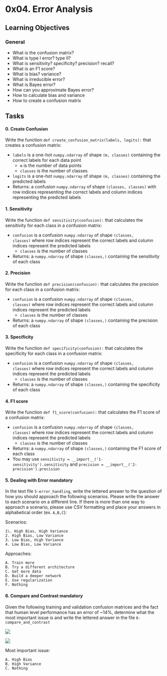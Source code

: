 0x04. Error Analysis
====================

Learning Objectives
-------------------

### General

-   What is the confusion matrix?
-   What is type I error? type II?
-   What is sensitivity? specificity? precision? recall?
-   What is an F1 score?
-   What is bias? variance?
-   What is irreducible error?
-   What is Bayes error?
-   How can you approximate Bayes error?
-   How to calculate bias and variance
-   How to create a confusion matrix

Tasks
-----
#### 0\. Create Confusion

Write the function `def create_confusion_matrix(labels, logits):` that creates a confusion matrix:

-   `labels` is a one-hot `numpy.ndarray` of shape `(m, classes)` containing the correct labels for each data point
    -   `m` is the number of data points
    -   `classes` is the number of classes
-   `logits` is a one-hot `numpy.ndarray` of shape `(m, classes)` containing the predicted labels
-   Returns: a confusion `numpy.ndarray` of shape `(classes, classes)` with row indices representing the correct labels and column indices representing the predicted labels

#### 1\. Sensitivity

Write the function `def sensitivity(confusion):` that calculates the sensitivity for each class in a confusion matrix:

-   `confusion` is a confusion `numpy.ndarray` of shape `(classes, classes)` where row indices represent the correct labels and column indices represent the predicted labels
    -   `classes` is the number of classes
-   Returns: a `numpy.ndarray` of shape `(classes,)` containing the sensitivity of each class

#### 2\. Precision

Write the function `def precision(confusion):` that calculates the precision for each class in a confusion matrix:

-   `confusion` is a confusion `numpy.ndarray` of shape `(classes, classes)` where row indices represent the correct labels and column indices represent the predicted labels
    -   `classes` is the number of classes
-   Returns: a `numpy.ndarray` of shape `(classes,)` containing the precision of each class

#### 3\. Specificity

Write the function `def specificity(confusion):` that calculates the specificity for each class in a confusion matrix:

-   `confusion` is a confusion `numpy.ndarray` of shape `(classes, classes)` where row indices represent the correct labels and column indices represent the predicted labels
    -   `classes` is the number of classes
-   Returns: a `numpy.ndarray` of shape `(classes,)` containing the specificity of each class

#### 4\. F1 score

Write the function `def f1_score(confusion):` that calculates the F1 score of a confusion matrix:

-   `confusion` is a confusion `numpy.ndarray` of shape `(classes, classes)` where row indices represent the correct labels and column indices represent the predicted labels
    -   `classes` is the number of classes
-   Returns: a `numpy.ndarray` of shape `(classes,)` containing the F1 score of each class
-   You may use `sensitivity = __import__('1-sensitivity').sensitivity` and `precision = __import__('2-precision').precision`

#### 5\. Dealing with Error mandatory

In the text file `5-error_handling`, write the lettered answer to the question of how you should approach the following scenarios. Please write the answer to each scenario on a different line. If there is more than one way to approach a scenario, please use CSV formatting and place your answers in alphabetical order (ex. `A,B,C`):

Scenarios:

```
1\. High Bias, High Variance
2. High Bias, Low Variance
3. Low Bias, High Variance
4. Low Bias, Low Variance

```

Approaches:

```
A. Train more
B. Try a different architecture
C. Get more data
D. Build a deeper network
E. Use regularization
F. Nothing
```

#### 6\. Compare and Contrast mandatory

Given the following training and validation confusion matrices and the fact that human level performance has an error of ~14%, determine what the most important issue is and write the lettered answer in the file `6-compare_and_contrast`

![](https://holbertonintranet.s3.amazonaws.com/uploads/medias/2018/11/03c511c109a790a30bbe.png?X-Amz-Algorithm=AWS4-HMAC-SHA256&X-Amz-Credential=AKIARDDGGGOUWMNL5ANN%2F20210118%2Fus-east-1%2Fs3%2Faws4_request&X-Amz-Date=20210118T220237Z&X-Amz-Expires=86400&X-Amz-SignedHeaders=host&X-Amz-Signature=036f18cbd4919d10d1beff13cb50a341d83cb8c0e909157f3980025f06f143bf)

![](https://holbertonintranet.s3.amazonaws.com/uploads/medias/2018/11/8f5d5fdab6420a22471b.png?X-Amz-Algorithm=AWS4-HMAC-SHA256&X-Amz-Credential=AKIARDDGGGOUWMNL5ANN%2F20210118%2Fus-east-1%2Fs3%2Faws4_request&X-Amz-Date=20210118T220237Z&X-Amz-Expires=86400&X-Amz-SignedHeaders=host&X-Amz-Signature=56a1cfc845f7adca8b8b90b534e9dab4579ae574da86b87c924a9a07c83bf4fd)

Most important issue:

```
A. High Bias
B. High Variance
C. Nothing
```
